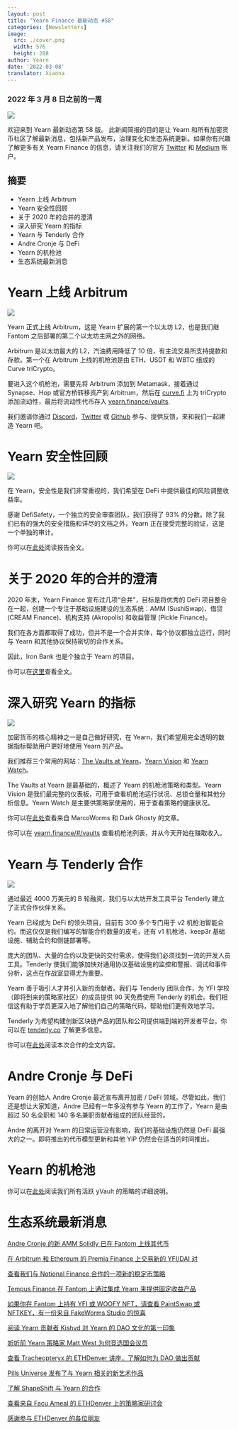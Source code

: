 ```yaml
---
layout: post
title: "Yearn Finance 最新动态 #58"
categories: [Newsletters]
image:
  src: ./cover.png
  width: 576
  height: 288
author: Yearn
date: '2022-03-08'
translator: Xiaona
---
```


### 2022 年 3 月 8 日之前的一周

![](./image1.png?w=1456&h=733)

欢迎来到 Yearn 最新动态第 58 版。 此新闻简报的目的是让 Yearn 和所有加密货币社区了解最新消息，包括新产品发布，治理变化和生态系统更新。如果你有兴趣了解更多有关 Yearn Finance 的信息，请关注我们的官方 [Twitter](https://twitter.com/iearnfinance) 和 [Medium](https://medium.com/iearn) 账户。

## 摘要

- Yearn 上线 Arbitrum
- Yearn 安全性回顾
- 关于 2020 年的合并的澄清
- 深入研究 Yearn 的指标
- Yearn 与 Tenderly 合作
- Andre Cronje 与 DeFi
- Yearn 的机枪池 
- 生态系统最新消息

# Yearn 上线 Arbitrum

![](./image2.jpg?w=1000&h=1000)

Yearn 正式上线 Arbitrum，这是 Yearn 扩展的第一个以太坊 L2，也是我们继 Fantom 之后部署的第二个以太坊主网之外的网络。

Arbitrum 是以太坊最大的 L2，汽油费用降低了 10 倍，有主流交易所支持提款和存款。第一个在 Arbitrum 上线的机枪池是由 ETH、USDT 和 WBTC 组成的 Curve triCrypto。

要进入这个机枪池，需要先将 Arbitrum 添加到 Metamask，接着通过 Synapse、Hop 或官方桥转移资产到 Arbitrum，然后在 [curve.fi](https://arbitrum.curve.fi/) 上为 triCrypto 添加流动性，最后将流动性代币存入 [yearn.finance/vaults](http://yearn.finance/vaults).

我们邀请你通过 [Discord](https://discord.gg/8rF374XkXy)，[Twitter](http://twitter.com/iearnfinance) 或 [Github](http://github.com/yearn) 参与、提供反馈，来和我们一起建造 Yearn 吧。

# Yearn 安全性回顾

![](./image3.jpg?w=1000&h=563)

在 Yearn，安全性是我们非常重视的，我们希望在 DeFi 中提供最佳的风险调整收益率。 

感谢 DefiSafety，一个独立的安全审查团队，我们获得了 93% 的分数。除了我们已有的强大的安全措施和详尽的文档之外，Yearn 正在接受完整的验证，这是一个单独的审计。

你可以在[此处](https://www.defisafety.com/pqrs/354)阅读报告全文。

# 关于 2020 年的合并的澄清

2020 年末，Yearn Finance 宣布过几项“合并”，目标是将优秀的 DeFi 项目整合在一起，创建一个专注于基础设施建设的生态系统：AMM (SushiSwap)、借贷 (CREAM Finance)、机构支持 (Akropolis) 和收益管理 (Pickle Finance)。

我们在各方面都取得了成功，但并不是一个合并实体，每个协议都独立运行，同时与 Yearn 和其他协议保持密切的合作关系。

因此，Iron Bank 也是个独立于 Yearn 的项目。

你可以在[这里](https://medium.com/iearn/clarifying-2020-mergers-an-independent-iron-bank-a6f8f3f4c25e)查看全文。 

# 深入研究 Yearn 的指标

![](./image4.png?w=1400&h=625)

加密货币的核心精神之一是自己做好研究，在 Yearn，我们希望用完全透明的数据指标帮助用户更好地使用 Yearn 的产品。

我们推荐三个常用的网站：[The Vaults at Yearn](https://vaults.yearn.finance/)，[Yearn Vision](https://yearn.vision/) 和 [Yearn Watch](https://yearn.watch/)。

The Vaults at Yearn 是最基础的，概述了 Yearn 的机枪池策略和类型。Yearn Vision 是我们最完整的仪表板，可用于查看机枪池运行状况、总锁仓量和其他分析信息。Yearn Watch 是主要供策略家使用的，用于查看策略的健康状况。

你可以在[此处](https://medium.com/iearn/diving-into-yearn-metrics-8c3fb0520927)查看来自 MarcoWorms 和 Dark Ghosty 的文章。

你可以在 [yearn.finance/#/vaults](https://yearn.finance/#/vaults) 查看机枪池列表，并从今天开始在赚取收入。

# Yearn 与 Tenderly 合作

![](./image5.png?w=1400&h=670)

通过最近 4000 万美元的 B 轮融资，我们与以太坊开发工具平台 Tenderly 建立了正式合作伙伴关系。

Yearn 已经成为 DeFi 的领头项目，目前有 300 多个专门用于 v2 机枪池智能合约。而这仅仅是我们编写的智能合约数量的皮毛，还有 v1 机枪池、keep3r 基础设施、辅助合约和侧链部署等。

庞大的团队、大量的合约以及更快的交付需求，使得我们必须找到一流的开发人员工具。Tenderly 使我们能够加快对通用协议基础设施的监控和警报、调试和事件分析，这点在作战室显得尤为重要。

Yearn 善于吸引人才并引入新的贡献者。我们与 Tenderly 团队合作，为 YFI 学校（即将到来的策略家社区）的成员提供 90 天免费使用 Tenderly 的机会。我们相信这有助于学员更深入地了解他们自己的策略代码，帮助他们更有效地学习。

Tenderly 为希望构建创新区块链产品的团队和公司提供端到端的开发者平台。你可以在 [tenderly.co](https://tenderly.co/) 了解更多信息。

你可以在[此处](https://medium.com/iearn/yearn-finance-partners-with-tenderly-to-supercharge-development-debugging-incident-analysis-6489260298a5)阅读本次合作的全文内容。

# Andre Cronje 与 DeFi

Yearn 的创始人 Andre Cronje 最近宣布离开加密 / DeFi 领域。尽管如此，我们还是想让大家知道，Andre 已经有一年多没有参与 Yearn 的工作了，Yearn 是由超过 50 名全职和 140 多名兼职贡献者组成的团队经营的。

Andre 的离开对 Yearn 的日常运营没有影响，我们的基础设施仍然是 DeFi 最强大的之一。即将推出的代币模型更新和其他 YIP 仍然会在适当的时间推出。

# Yearn 的机枪池 

你可以在[此处](https://medium.com/yearn-state-of-the-vaults/the-vaults-at-yearn-9237905ffed3)阅读我们所有活跃 yVault 的策略的详细说明。


# 生态系统最新消息

[Andre Cronje 的新 AMM Solidly 已在 Fantom 上线其代币](https://solidly.exchange/)

[在 Arbitrum 和 Ethereum 的 Premia Finance 上交易新的 YFI/DAI 对](https://twitter.com/PremiaFinance/status/1497313221123837959)

[查看我们与 Notional Finance 合作的一项新的稳定币策略](https://twitter.com/teddywoodward/status/1497229571799801865)

[Tempus Finance 在 Fantom 上通过集成 Yearn 来提供固定收益产品](https://twitter.com/TempusFinance/status/1495747382285377538)

[如果你在 Fantom 上持有 YFI 或 WOOFY NFT，请查看 PaintSwap 或 NFTKEY，有一份来自 FakeWorms Studio 的惊喜](https://twitter.com/MarcoWorms/status/1497601119220076544)

[阅读 Yearn 贡献者 Kishvd 对 Yearn 的 DAO 文化的第一印象](https://kishvd.medium.com/my-first-impressions-of-being-a-contributor-at-yearn-e154743b9cd5)

[听听前 Yearn 策略家 Matt West 为何竞选国会议员](https://twitter.com/DeFi_Dad/status/1496568281070776321?s=20&t=FA6P4ib_P1NZz_lmoXxvSw)

[查看 Tracheopteryx 的 ETHDenver 讲座，了解如何为 DAO 做出贡献](https://youtu.be/anDAtWrhDnE)

[Pills Universe 发布了与 Yearn 相关的新艺术作品](https://twitter.com/pillsuniverse/status/1494343761022918658)

[了解 ShapeShift 与 Yearn 的合作](https://medium.com/@ShapeShift.com/what-is-yearn-shapeshifts-partnership-with-yearn-finance-a94985af1b09)

[查看来自 Facu Ameal 的 ETHDenver 上的策略家研讨会](https://www.youtube.com/watch?v=6og7NV7lzUk&feature=youtu.be)

[感谢参与 ETHDenver 的各位朋友](https://twitter.com/iearnfinance/status/1496568330546782208?s=20&t=FA6P4ib_P1NZz_lmoXxvSw)
